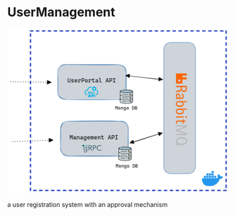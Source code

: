 # UserManagement

![alt text](https://github.com/0zkan/UserManagement/blob/main/image/architect.png)

a user registration system with an approval mechanism
